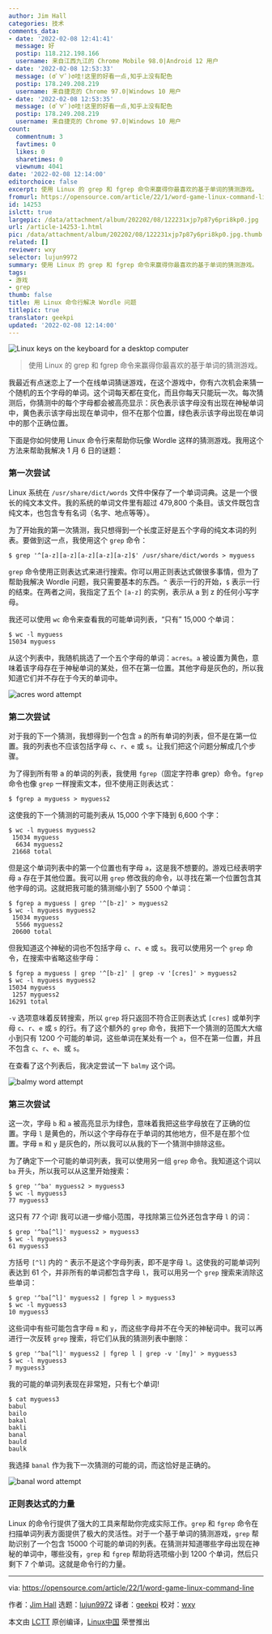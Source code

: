```yaml
---
author: Jim Hall
categories: 技术
comments_data:
- date: '2022-02-08 12:41:41'
  message: 好
  postip: 118.212.198.166
  username: 来自江西九江的 Chrome Mobile 98.0|Android 12 用户
- date: '2022-02-08 12:53:33'
  message: (σﾟ∀ﾟ)σ哇!这里的好看一点,知乎上没有配色
  postip: 178.249.208.219
  username: 来自捷克的 Chrome 97.0|Windows 10 用户
- date: '2022-02-08 12:53:35'
  message: (σﾟ∀ﾟ)σ哇!这里的好看一点,知乎上没有配色
  postip: 178.249.208.219
  username: 来自捷克的 Chrome 97.0|Windows 10 用户
count:
  commentnum: 3
  favtimes: 0
  likes: 0
  sharetimes: 0
  viewnum: 4041
date: '2022-02-08 12:14:00'
editorchoice: false
excerpt: 使用 Linux 的 grep 和 fgrep 命令来赢得你最喜欢的基于单词的猜测游戏。
fromurl: https://opensource.com/article/22/1/word-game-linux-command-line
id: 14253
islctt: true
largepic: /data/attachment/album/202202/08/122231xjp7p87y6pri8kp0.jpg
url: /article-14253-1.html
pic: /data/attachment/album/202202/08/122231xjp7p87y6pri8kp0.jpg.thumb.jpg
related: []
reviewer: wxy
selector: lujun9972
summary: 使用 Linux 的 grep 和 fgrep 命令来赢得你最喜欢的基于单词的猜测游戏。
tags:
- 游戏
- grep
thumb: false
title: 用 Linux 命令行解决 Wordle 问题
titlepic: true
translator: geekpi
updated: '2022-02-08 12:14:00'
---
```


![](/data/attachment/album/202202/08/122231xjp7p87y6pri8kp0.jpg "Linux keys on the keyboard for a desktop computer")



> 
> 使用 Linux 的 grep 和 fgrep 命令来赢得你最喜欢的基于单词的猜测游戏。
> 
> 
> 


我最近有点迷恋上了一个在线单词猜谜游戏，在这个游戏中，你有六次机会来猜一个随机的五个字母的单词。这个词每天都在变化，而且你每天只能玩一次。每次猜测后，你猜测中的每个字母都会被高亮显示：灰色表示该字母没有出现在神秘单词中，黄色表示该字母出现在单词中，但不在那个位置，绿色表示该字母出现在单词中的那个正确位置。


下面是你如何使用 Linux 命令行来帮助你玩像 Wordle 这样的猜测游戏。我用这个方法来帮助我解决 1 月 6 日的谜题：


### 第一次尝试


Linux 系统在 `/usr/share/dict/words` 文件中保存了一个单词词典。这是一个很长的纯文本文件。我的系统的单词文件里有超过 479,800 个条目。该文件既包含纯文本，也包含专有名词（名字、地点等等）。


为了开始我的第一次猜测，我只想得到一个长度正好是五个字母的纯文本词的列表。要做到这一点，我使用这个 `grep` 命令：



```
$ grep '^[a-z][a-z][a-z][a-z][a-z]$' /usr/share/dict/words > myguess

```

`grep` 命令使用正则表达式来进行搜索。你可以用正则表达式做很多事情，但为了帮助我解决 Wordle 问题，我只需要基本的东西。`^` 表示一行的开始，`$` 表示一行的结束。在两者之间，我指定了五个 `[a-z]` 的实例，表示从 a 到 z 的任何小写字母。


我还可以使用 `wc` 命令来查看我的可能单词列表，“只有” 15,000 个单词：



```
$ wc -l myguess
15034 myguess

```

从这个列表中，我随机挑选了一个五个字母的单词：`acres`。`a` 被设置为黄色，意味着该字母存在于神秘单词的某处，但不在第一位置。其他字母是灰色的，所以我知道它们并不存在于今天的单词中。


![acres word attempt](/data/attachment/album/202202/08/121439skac6467c00p4e52.png "acres word attempt")


### 第二次尝试


对于我的下一个猜测，我想得到一个包含 `a` 的所有单词的列表，但不是在第一位置。我的列表也不应该包括字母 `c`、`r`、`e` 或 `s`。让我们把这个问题分解成几个步骤。


为了得到所有带 a 的单词的列表，我使用 `fgrep`（固定字符串 grep）命令。`fgrep` 命令也像 `grep` 一样搜索文本，但不使用正则表达式：



```
$ fgrep a myguess > myguess2

```

这使我的下一个猜测的可能列表从 15,000 个字下降到 6,600 个字：



```
$ wc -l myguess myguess2
 15034 myguess
  6634 myguess2
 21668 total

```

但是这个单词列表中的第一个位置也有字母 `a`，这是我不想要的。游戏已经表明字母 `a` 存在于其他位置。我可以用 `grep` 修改我的命令，以寻找在第一个位置包含其他字母的词。这就把我可能的猜测缩小到了 5500 个单词：



```
$ fgrep a myguess | grep '^[b-z]' > myguess2
$ wc -l myguess myguess2
 15034 myguess
  5566 myguess2
 20600 total

```

但我知道这个神秘的词也不包括字母 `c`、`r`、`e` 或 `s`。我可以使用另一个 `grep` 命令，在搜索中省略这些字母：



```
$ fgrep a myguess | grep '^[b-z]' | grep -v '[cres]' > myguess2
$ wc -l myguess myguess2
15034 myguess
 1257 myguess2
16291 total

```

`-v` 选项意味着反转搜索，所以 `grep` 将只返回不符合正则表达式 `[cres]` 或单列字母 `c`、`r`、`e` 或 `s` 的行。有了这个额外的 `grep` 命令，我把下一个猜测的范围大大缩小到只有 1200 个可能的单词，这些单词在某处有一个 `a`，但不在第一位置，并且不包含 `c`、`r`、`e`、或 `s`。


在查看了这个列表后，我决定尝试一下 `balmy` 这个词。


![balmy word attempt](/data/attachment/album/202202/08/121440pluqoifa0peuf80j.png "balmy word attempt")


### 第三次尝试


这一次，字母 `b` 和 `a` 被高亮显示为绿色，意味着我把这些字母放在了正确的位置。字母 `l` 是黄色的，所以这个字母存在于单词的其他地方，但不是在那个位置。字母 `m` 和 `y` 是灰色的，所以我可以从我的下一个猜测中排除这些。


为了确定下一个可能的单词列表，我可以使用另一组 `grep` 命令。我知道这个词以 `ba` 开头，所以我可以从这里开始搜索：



```
$ grep '^ba' myguess2 > myguess3
$ wc -l myguess3
77 myguess3

```

这只有 77 个词! 我可以进一步缩小范围，寻找除第三位外还包含字母 `l` 的词：



```
$ grep '^ba[^l]' myguess2 > myguess3
$ wc -l myguess3
61 myguess3

```

方括号 `[^l]` 内的 `^` 表示不是这个字母列表，即不是字母 `l`。这使我的可能单词列表达到 61 个，并非所有的单词都包含字母 `l`，我可以用另一个 `grep` 搜索来消除这些单词：



```
$ grep '^ba[^l]' myguess2 | fgrep l > myguess3
$ wc -l myguess3
10 myguess3

```

这些词中有些可能包含字母 `m` 和 `y`，而这些字母并不在今天的神秘词中。我可以再进行一次反转 `grep` 搜索，将它们从我的猜测列表中删除：



```
$ grep '^ba[^l]' myguess2 | fgrep l | grep -v '[my]' > myguess3
$ wc -l myguess3
7 myguess3

```

我的可能的单词列表现在非常短，只有七个单词!



```
$ cat myguess3
babul
bailo
bakal
bakli
banal
bauld
baulk

```

我选择 `banal` 作为我下一次猜测的可能的词，而这恰好是正确的。


![banal word attempt](/data/attachment/album/202202/08/121440u3qadwak7q7h5aca.png "banal word attempt")


### 正则表达式的力量


Linux 的命令行提供了强大的工具来帮助你完成实际工作。`grep` 和 `fgrep` 命令在扫描单词列表方面提供了极大的灵活性。对于一个基于单词的猜测游戏，`grep` 帮助识别了一个包含 15000 个可能的单词的列表。在猜测并知道哪些字母出现在神秘的单词中，哪些没有，`grep` 和 `fgrep` 帮助将选项缩小到 1200 个单词，然后只剩下 7 个单词。这就是命令行的力量。




---


via: <https://opensource.com/article/22/1/word-game-linux-command-line>


作者：[Jim Hall](https://opensource.com/users/jim-hall) 选题：[lujun9972](https://github.com/lujun9972) 译者：[geekpi](https://github.com/geekpi) 校对：[wxy](https://github.com/wxy)


本文由 [LCTT](https://github.com/LCTT/TranslateProject) 原创编译，[Linux中国](https://linux.cn/) 荣誉推出